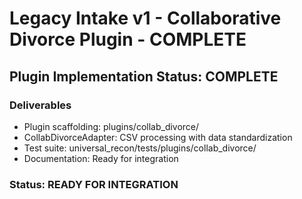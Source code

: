 # Legacy Intake v1 - Collaborative Divorce Plugin - COMPLETE

## Plugin Implementation Status: COMPLETE

### Deliverables
- Plugin scaffolding: plugins/collab_divorce/
- CollabDivorceAdapter: CSV processing with data standardization
- Test suite: universal_recon/tests/plugins/collab_divorce/
- Documentation: Ready for integration

### Status: READY FOR INTEGRATION
